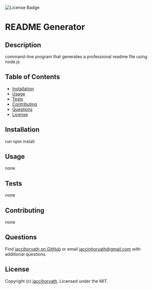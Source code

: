 ![License Badge](https://img.shields.io.github/license/jaccihorvath/README-generator)
# README Generator

## Description
command-line program that generates a professional readme file using node.js

## Table of Contents
* [Installation](#installation)
* [Usage](#usage)
* [Tests](#tests)
* [Contributing](#contributing)
* [Questions](#questions)
* [License](#license)

## Installation
run npm install

## Usage
none

## Tests
none

## Contributing
none

## Questions
Find [jaccihorvath on GitHub](https://github.com/jaccihorvath) or email [jaccinhorvath@gmail.com](mailto:jaccinhorvath@gmail.com) with additional questions.

## License
Copyright (c) [jaccihorvath](https://github.com/jaccihorvath).
Licensed under the MIT.

